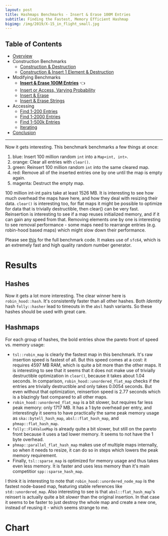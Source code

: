 ```yaml
---
layout: post
title: Hashmaps Benchmarks - Insert & Erase 100M Entries
subtitle: Finding the Fastest, Memory Efficient Hashmap
bigimg: /img/2019/X-15_in_flight_small.jpg
---
```


## Table of Contents

* [Overview](/2019/04/01/hashmap-benchmarks-01-overview/)
* Construction Benchmarks
   * [Construction & Destruction](/2019/04/01/hashmap-benchmarks-02-01-result-CtorDtorEmptyMap/)
   * [Construction & Insert 1 Element & Destruction](/2019/04/01/hashmap-benchmarks-02-02-result-CtorDtorSingleEntryMap/)
* Modifying Benchmarks
   * **[Insert & Erase 100M Entries](/2019/04/01/hashmap-benchmarks-03-01-result-InsertHugeInt/)** 👈
   * [Insert or Access, Varying Probability](/2019/04/01/hashmap-benchmarks-03-02-result-RandomDistinct2/)
   * [Insert & Erase](/2019/04/01/hashmap-benchmarks-03-03-result-RandomInsertErase/)
   * [Insert & Erase Strings](/2019/04/01/hashmap-benchmarks-03-04-result-RandomInsertEraseStrings/)
* Accessing
   * [Find 1-200 Entries](/2019/04/01/hashmap-benchmarks-04-01-result-RandomFind_200/)
   * [Find 1-2000 Entries](/2019/04/01/hashmap-benchmarks-04-02-result-RandomFind_2000/)
   * [Find 1-500k Entries](/2019/04/01/hashmap-benchmarks-04-03-result-RandomFind_500000/)
   * [Iterating](/2019/04/01/hashmap-benchmarks-04-04-result-IterateIntegers/)
* [Conclusion](/2019/04/01/hashmap-benchmarks-05-conclusion/)


----

Now it gets interesting. This benchmark benchmarks a few things at once:

1. blue: Insert 100 million random `int` into a `Map<int, int>`.
1. orange: Clear all entries with `clear()`.
1. green:  Reinsert 100 million random `int` into the same cleared map.
1. red: Remove all of the inserted entries one by one until the map is empty again.
1. magenta: Destruct the empty map.

100 million int-int pairs take at least 1526 MB. It is interesting to see how much overhead the maps have here, and how they deal with resizing their data. `clear()` is interesting too, for flat maps it might be possible to optimize for data that is trivially destructible, then clear() can be very fast. Reinsertion is interesting to see if a map reuses initialized memory, and if it can gain any speed from that. Removing elements one by one is interesting to see removal performance - some maps need to rearrange entries (e.g. robin-hood based maps) which might slow down their performance. 

Please see [this](https://github.com/martinus/map_benchmark/blob/master/src/benchmarks/Insert.cpp) for the full benchmark code. It makes use of `sfc64`, which is an extremely fast and high quality random number generator.

# Results

## Hashes

Now it gets a lot more interesting. The clear winner here is `robin_hood::hash`. It's consistently faster than all other hashes. Both *Identity* hash `folly::hasher` lead to timeouts in the `absl` hash variants. So these hashes should be used with great care.

## Hashmaps

For each group of hashes, the bold entries show the pareto front of speed vs. memory usage:

* `tsl::robin_map` is clearly the fastest map in this benchmark. It's raw insertion speed is fastest of all. But this speed comes at a cost: it requires 4597 MB RAM, which is quite a bit more than the other maps. It is interesting to see that it seems that it does not make use of trivially destructible optimization in `clear()`, because it takes about 1.04 seconds. In comparison, `robin_hood::unordered_flat_map` checks if the entries are trivially destructible and only takes 0.0054 seconds. But even without that optimization, reinsertion speed is 2.77 seconds which is a blazingly fast compared to all other maps.
* `robin_hood::unordered_flat_map` is a bit slower, but requires far less peak memory: only 1717 MB. It has a 1 byte overhead per entry, and interestingly it seems to have practically the same peak memory usage as `ska::bytell_hash_map`, `absl::flat_hash_map`, and `phmap::flat_hash_map`.
* `folly::F14ValueMap` is already quite a bit slower, but still on the pareto front because it uses a tad lower memory. It seems to not have the 1 byte overhead.
* `phmap::parallel_flat_hash_map` makes use of multiple maps internally, so when it needs to resize, it can do so in steps which lowers the peak memory requirement.
* Finally, `tsl::sparse_map` is optimized for memory usage and thus takes even less memory. It is faster and uses less memory than it's main competitior `spp::sparse_hash_map`.

I think it is interesting to note that `robin_hood::unordered_node_map` is the fastest node-based map, featuring stable references like `std::unordered_map`. Also interesting to see is that `absl::flat_hash_map`'s reinsert is actually quite a bit *slower* than the original insertion. In that case it seems to be faster to just destroy the whole map and create a new one, instead of reusing it - which seems strange to me. 

# Chart

<script src="https://cdn.plot.ly/plotly-latest.min.js"></script>
<div id="id_e781abd1" style="height:250em"></div>
<script>
    var colors = Plotly.d3.scale.category10().range();
    var m0y = [ "phmap::<br>parallel_node_hash_map", "std::unordered_map", "eastl::hash_map", "phmap::node_hash_map", "absl::node_hash_map", "boost::unordered_map", "boost::multi_index::<br>hashed_unique", "folly::F14NodeMap", "spp::sparse_hash_map", "<b>tsl::sparse_map</b>", "robin_hood::<br>unordered_node_map", "<b>phmap::<br>parallel_flat_hash_map</b>", "phmap::flat_hash_map", "<b>folly::F14ValueMap</b>", "absl::flat_hash_map", "ska::bytell_hash_map", "tsl::hopscotch_map", "emilib1::HashMap", "<b>robin_hood::<br>unordered_flat_map</b>", "<b>tsl::robin_map</b>"];
    var m1y = [ "phmap::<br>parallel_node_hash_map", "std::unordered_map", "eastl::hash_map", "phmap::node_hash_map", "absl::node_hash_map", "boost::unordered_map", "boost::multi_index::<br>hashed_unique", "folly::F14NodeMap", "spp::sparse_hash_map", "<b>tsl::sparse_map</b>", "robin_hood::<br>unordered_node_map", "<b>phmap::<br>parallel_flat_hash_map</b>", "phmap::flat_hash_map", "absl::flat_hash_map", "<b>folly::F14ValueMap</b>", "ska::bytell_hash_map", "tsl::hopscotch_map", "emilib1::HashMap", "<b>robin_hood::<br>unordered_flat_map</b>", "<b>tsl::robin_map</b>"];
    var m2y = [ "phmap::<br>parallel_node_hash_map", "std::unordered_map", "phmap::node_hash_map", "absl::node_hash_map", "eastl::hash_map", "boost::unordered_map", "boost::multi_index::<br>hashed_unique", "folly::F14NodeMap", "spp::sparse_hash_map", "<b>tsl::sparse_map</b>", "robin_hood::<br>unordered_node_map", "<b>phmap::<br>parallel_flat_hash_map</b>", "<b>folly::F14ValueMap</b>", "phmap::flat_hash_map", "absl::flat_hash_map", "tsl::hopscotch_map", "ska::bytell_hash_map", "emilib1::HashMap", "<b>robin_hood::<br>unordered_flat_map</b>", "<b>tsl::robin_map</b>"];
    var m3y = [ "phmap::node_hash_map", "phmap::flat_hash_map", "absl::node_hash_map", "absl::flat_hash_map", "phmap::<br>parallel_node_hash_map", "std::unordered_map", "eastl::hash_map", "boost::unordered_map", "boost::multi_index::<br>hashed_unique", "folly::F14NodeMap", "spp::sparse_hash_map", "<b>tsl::sparse_map</b>", "robin_hood::<br>unordered_node_map", "<b>phmap::<br>parallel_flat_hash_map</b>", "<b>folly::F14ValueMap</b>", "tsl::hopscotch_map", "ska::bytell_hash_map", "emilib1::HashMap", "<b>robin_hood::<br>unordered_flat_map</b>", "<b>tsl::robin_map</b>"];
    var m4y = [ "phmap::node_hash_map", "phmap::flat_hash_map", "absl::node_hash_map", "absl::flat_hash_map", "phmap::<br>parallel_node_hash_map", "std::unordered_map", "eastl::hash_map", "boost::unordered_map", "boost::multi_index::<br>hashed_unique", "folly::F14NodeMap", "spp::sparse_hash_map", "<b>tsl::sparse_map</b>", "robin_hood::<br>unordered_node_map", "<b>phmap::<br>parallel_flat_hash_map</b>", "<b>folly::F14ValueMap</b>", "ska::bytell_hash_map", "tsl::hopscotch_map", "emilib1::HashMap", "<b>robin_hood::<br>unordered_flat_map</b>", "<b>tsl::robin_map</b>"];
    var measurement_names = [ "clear 100M int", "destructor empty map", "insert 100M int", "reinsert 100M int", "remove 100M int" ];

    var data = [
        { x: [ 12.1028, 6.1396999999999995, 11.5892, 12.0769, 12.0696, 5.991065000000001, 5.976805, 11.93455, 2.406165, 0.840023, 1.3073549999999998, 0.0411838, 0.0416275, 0.03022375, 0.0367541, 0.386626, 0.124466, 0.406495, 0.0054538699999999996, 1.044285 ],
          y: m0y, name: measurement_names[0] + ' (robin_hood::hash)', type: 'bar', orientation: 'h', yaxis: 'y', marker: { color: colors[0], },
        },
        { x: [ 0.1004885, 0.0682477, 0.17683749999999998, 0.09655895, 0.0963347, 0.02218545, 0.0206082, 0.027288350000000003, 0.0140955, 0.8404425, 0.11337, 0.040774450000000004, 0.04153415, 0.0301907, 0.03698745, 0.1236915, 0.05695325, 0.045899800000000004, 0.03629435, 0.08555170000000001 ],
          y: m0y, name: measurement_names[1] + ' (robin_hood::hash)', type: 'bar', orientation: 'h', yaxis: 'y', marker: { color: colors[1], },
        },
        { x: [ 34.137, 39.59545, 41.4139, 25.16405, 24.74455, 33.6502, 32.589349999999996, 19.590899999999998, 24.63375, 20.25805, 16.300649999999997, 14.8356, 14.4437, 14.24495, 10.9056, 11.6269, 11.40575, 10.719100000000001, 8.012775, 6.67978 ],
          y: m0y, name: measurement_names[2] + ' (robin_hood::hash)', type: 'bar', orientation: 'h', yaxis: 'y', marker: { color: colors[2], },
        },
        { x: [ 49.15565, 24.9743, 18.9979, 40.6358, 40.103, 22.813299999999998, 18.646500000000003, 36.16265, 24.596899999999998, 15.74495, 10.41575, 14.70485, 14.5274, 14.2927, 13.76025, 6.44811, 6.746895, 4.781395, 4.696125, 2.774605 ],
          y: m0y, name: measurement_names[3] + ' (robin_hood::hash)', type: 'bar', orientation: 'h', yaxis: 'y', marker: { color: colors[3], },
        },
        { x: [ 20.184350000000002, 28.9088, 25.4235, 18.14605, 17.445349999999998, 30.212400000000002, 25.7814, 11.9021, 13.6167, 10.20655, 17.3543, 12.91915, 13.039200000000001, 11.11205, 14.00625, 3.93709, 3.7538549999999997, 3.6026049999999996, 4.192265, 3.1097099999999998 ],
          y: m0y, name: measurement_names[4] + ' (robin_hood::hash)', type: 'bar', orientation: 'h', yaxis: 'y', marker: { color: colors[4], },
            textposition: 'outside',
            text: [ "116s<br>4198MB", "99.7s<br>3986MB", "97.6s<br>4153MB", "96.1s<br>4690MB", "94.5s<br>4716MB", "92.7s<br>3774MB", "83.0s<br>3774MB", "79.6s<br>4542MB", "65.3s<br>1230MB", "<b>47.9s<br>1120MB</b>", "45.5s<br>2293MB", "<b>42.5s<br>1237MB</b>", "42.1s<br>1719MB", "<b>39.7s<br>1534MB</b>", "38.7s<br>1718MB", "22.5s<br>1717MB", "22.1s<br>3061MB", "19.6s<br>2293MB", "<b>16.9s<br>1717MB</b>", "<b>13.7s<br>4597MB</b>" ],
        },
        { x: [ 12.0024, 6.247665, 11.635100000000001, 12.0936, 12.0841, 5.902559999999999, 5.9186049999999994, 12.03455, 1.7790599999999999, 0.8233809999999999, 1.311925, 0.04102485, 0.04169955, 0.0394552, 0.032602599999999995, 0.38625149999999997, 0.1255445, 0.42315400000000003, 0.005454795, 1.03822 ],
          y: m1y, name: measurement_names[0] + ' (absl::Hash)', type: 'bar', orientation: 'h', yaxis: 'y2', marker: { color: colors[0], },
        },
        { x: [ 0.1023655, 0.06835925, 0.1333965, 0.09735735000000001, 0.11755099999999999, 0.02149635, 0.020614399999999998, 0.0272918, 0.0143814, 0.8354035, 0.1180585, 0.040961449999999996, 0.042618500000000004, 0.0392862, 0.03266905, 0.1216005, 0.058876349999999994, 0.043818449999999995, 0.0378997, 0.084713 ],
          y: m1y, name: measurement_names[1] + ' (absl::Hash)', type: 'bar', orientation: 'h', yaxis: 'y2', marker: { color: colors[1], },
        },
        { x: [ 34.6117, 39.59375, 41.094, 25.4925, 24.94295, 33.518, 32.7066, 19.654600000000002, 25.0517, 20.4631, 16.78015, 14.994, 14.49465, 13.859, 14.32375, 11.6955, 11.77035, 10.7469, 8.43496, 6.939814999999999 ],
          y: m1y, name: measurement_names[2] + ' (absl::Hash)', type: 'bar', orientation: 'h', yaxis: 'y2', marker: { color: colors[2], },
        },
        { x: [ 50.950050000000005, 25.6336, 18.396749999999997, 40.935649999999995, 40.49185, 22.317050000000002, 18.2821, 36.23485, 25.652050000000003, 15.808250000000001, 10.5715, 14.75935, 14.50795, 13.85525, 14.5042, 6.563815, 6.951465, 4.9989349999999995, 5.158825, 2.790685 ],
          y: m1y, name: measurement_names[3] + ' (absl::Hash)', type: 'bar', orientation: 'h', yaxis: 'y2', marker: { color: colors[3], },
        },
        { x: [ 20.27805, 29.275, 25.62465, 18.2598, 17.4488, 29.575899999999997, 25.472450000000002, 12.03345, 13.6759, 10.233450000000001, 17.3748, 13.200099999999999, 12.997, 14.078050000000001, 11.379249999999999, 3.977785, 3.705615, 3.825665, 4.33915, 3.181875 ],
          y: m1y, name: measurement_names[4] + ' (absl::Hash)', type: 'bar', orientation: 'h', yaxis: 'y2', marker: { color: colors[4], },
            textposition: 'outside',
            text: [ "118s<br>4196MB", "101s<br>3986MB", "96.9s<br>4153MB", "96.9s<br>4712MB", "95.1s<br>4734MB", "91.3s<br>3774MB", "82.4s<br>3774MB", "80.0s<br>4542MB", "66.2s<br>1230MB", "<b>48.2s<br>1119MB</b>", "46.2s<br>2293MB", "<b>43.0s<br>1210MB</b>", "42.1s<br>1719MB", "41.9s<br>1718MB", "<b>40.3s<br>1534MB</b>", "22.7s<br>1717MB", "22.6s<br>3061MB", "20.0s<br>2293MB", "<b>18.0s<br>1717MB</b>", "<b>14.0s<br>4597MB</b>" ],
        },
        { x: [ 12.0853, 6.175985, 12.08445, 12.18805, 11.59205, 5.9609000000000005, 5.933485, 12.016200000000001, 1.11545, 0.828782, 1.31172, 0.0408185, 0.0302172, 0.0426733, 0.03692525, 0.125806, 0.384351, 0.4154215, 0.00544304, 1.0370300000000001 ],
          y: m2y, name: measurement_names[0] + ' (FNV1a)', type: 'bar', orientation: 'h', yaxis: 'y3', marker: { color: colors[0], },
        },
        { x: [ 0.1236835, 0.06803635, 0.0965109, 0.09647875, 0.1325755, 0.02265925, 0.020844849999999998, 0.027395799999999998, 0.0141995, 0.828391, 0.1155255, 0.04286525, 0.0301467, 0.04181455, 0.0368403, 0.0595404, 0.12131549999999999, 0.0441938, 0.036859050000000004, 0.0844547 ],
          y: m2y, name: measurement_names[1] + ' (FNV1a)', type: 'bar', orientation: 'h', yaxis: 'y3', marker: { color: colors[1], },
        },
        { x: [ 35.65835, 39.6849, 26.6964, 26.2414, 41.596599999999995, 33.9436, 32.950900000000004, 20.17235, 25.383899999999997, 20.71925, 17.4568, 15.1344, 14.7014, 14.158249999999999, 11.7774, 12.17615, 11.67845, 11.476600000000001, 8.81049, 7.42228 ],
          y: m2y, name: measurement_names[2] + ' (FNV1a)', type: 'bar', orientation: 'h', yaxis: 'y3', marker: { color: colors[2], },
        },
        { x: [ 50.5439, 25.6265, 42.0285, 41.731049999999996, 18.83985, 22.893099999999997, 18.872, 36.65875, 26.5337, 15.822199999999999, 10.319749999999999, 15.063600000000001, 14.8607, 12.6325, 11.84695, 7.276485, 6.659865, 5.434089999999999, 5.239305, 3.4185499999999998 ],
          y: m2y, name: measurement_names[3] + ' (FNV1a)', type: 'bar', orientation: 'h', yaxis: 'y3', marker: { color: colors[3], },
        },
        { x: [ 20.7865, 29.15365, 18.2548, 17.62025, 25.3301, 29.76965, 25.48995, 12.3711, 13.690999999999999, 10.49495, 17.3204, 13.352799999999998, 11.4449, 13.144649999999999, 14.0957, 4.106535, 4.255025, 4.1677599999999995, 4.427235, 3.48832 ],
          y: m2y, name: measurement_names[4] + ' (FNV1a)', type: 'bar', orientation: 'h', yaxis: 'y3', marker: { color: colors[4], },
            textposition: 'outside',
            text: [ "119s<br>4196MB", "101s<br>3986MB", "99.2s<br>4717MB", "97.9s<br>4734MB", "97.5s<br>4153MB", "92.6s<br>3774MB", "83.3s<br>3774MB", "81.2s<br>4542MB", "66.7s<br>1230MB", "<b>48.7s<br>1119MB</b>", "46.5s<br>2293MB", "<b>43.6s<br>1233MB</b>", "<b>41.1s<br>1534MB</b>", "40.0s<br>1719MB", "37.8s<br>1718MB", "23.7s<br>3061MB", "23.1s<br>1717MB", "21.5s<br>2293MB", "<b>18.5s<br>1717MB</b>", "<b>15.5s<br>4597MB</b>" ],
        },
        { x: [ 0, 0, 0, 0, 11.961, 6.1679200000000005, 11.6466, 5.976990000000001, 5.93216, 11.97725, 1.114395, 0.8329225, 1.311665, 0.0414707, 0.03021555, 0.125429, 0.38795100000000005, 0.40853, 0.00546376, 1.0539399999999999 ],
          y: m3y, name: measurement_names[0] + ' (libstdc++-v3)', type: 'bar', orientation: 'h', yaxis: 'y4', marker: { color: colors[0], },
        },
        { x: [ 0, 0, 0, 0, 0.5649425, 0.06815635, 0.1331185, 0.0219629, 0.0209347, 0.0273286, 0.014119099999999999, 0.838443, 0.113712, 0.041435200000000005, 0.03025445, 0.0578818, 0.14018599999999998, 0.04385165, 0.03816715, 0.08430445 ],
          y: m3y, name: measurement_names[1] + ' (libstdc++-v3)', type: 'bar', orientation: 'h', yaxis: 'y4', marker: { color: colors[1], },
        },
        { x: [ 0, 0, 0, 0, 33.9423, 38.900549999999996, 37.5437, 33.1457, 31.834049999999998, 19.797600000000003, 24.38845, 20.0932, 16.3087, 14.71635, 14.05405, 11.31045, 10.7677, 10.3179, 8.01291, 6.43342 ],
          y: m3y, name: measurement_names[2] + ' (libstdc++-v3)', type: 'bar', orientation: 'h', yaxis: 'y4', marker: { color: colors[2], },
        },
        { x: [ 0, 0, 0, 0, 50.39275, 24.609, 18.72455, 21.86175, 18.127200000000002, 36.68275, 25.6044, 15.921899999999999, 10.525500000000001, 14.5759, 14.210799999999999, 6.6469000000000005, 5.74176, 4.545975, 4.632745, 2.662235 ],
          y: m3y, name: measurement_names[3] + ' (libstdc++-v3)', type: 'bar', orientation: 'h', yaxis: 'y4', marker: { color: colors[3], },
        },
        { x: [ 0, 0, 0, 0, 20.830399999999997, 28.8453, 25.40735, 29.1931, 25.19115, 11.778099999999998, 13.51295, 10.25695, 17.5531, 12.8751, 11.22825, 3.4113249999999997, 3.77418, 3.606265, 4.05891, 2.740135 ],
          y: m3y, name: measurement_names[4] + ' (libstdc++-v3)', type: 'bar', orientation: 'h', yaxis: 'y4', marker: { color: colors[4], },
            textposition: 'outside',
            text: [ "timeout", "timeout", "timeout", "timeout", "118s<br>4195MB", "98.6s<br>3986MB", "93.5s<br>4153MB", "90.2s<br>3774MB", "81.1s<br>3774MB", "80.3s<br>4472MB", "64.6s<br>1230MB", "<b>47.9s<br>1116MB</b>", "45.8s<br>2293MB", "<b>42.3s<br>1219MB</b>", "<b>39.6s<br>1534MB</b>", "21.6s<br>3061MB", "20.8s<br>1717MB", "18.9s<br>2293MB", "<b>16.7s<br>1717MB</b>", "<b>13.0s<br>4597MB</b>" ],
        },
        { x: [ 0, 0, 0, 0, 12.094650000000001, 6.195625, 11.58075, 5.9747900000000005, 5.89313, 11.939699999999998, 2.42347, 0.8311815, 1.307485, 0.04130445, 0.03018195, 0.3864195, 0.125831, 0.40614150000000004, 0.005435775, 1.04647 ],
          y: m4y, name: measurement_names[0] + ' (folly::hasher)', type: 'bar', orientation: 'h', yaxis: 'y5', marker: { color: colors[0], },
        },
        { x: [ 0, 0, 0, 0, 0.1006055, 0.06830585, 0.17685, 0.0215867, 0.02065055, 0.02728425, 0.0141233, 0.8378715, 0.1131335, 0.04378425, 0.0302235, 0.1224655, 0.0599468, 0.044055300000000006, 0.037406800000000004, 0.08425975 ],
          y: m4y, name: measurement_names[1] + ' (folly::hasher)', type: 'bar', orientation: 'h', yaxis: 'y5', marker: { color: colors[1], },
        },
        { x: [ 0, 0, 0, 0, 35.542100000000005, 40.85445, 39.314499999999995, 33.75364999999999, 32.54675, 20.3152, 25.676299999999998, 20.771500000000003, 18.7208, 15.43055, 14.892800000000001, 12.05495, 12.05555, 11.500699999999998, 9.58469, 7.68047 ],
          y: m4y, name: measurement_names[2] + ' (folly::hasher)', type: 'bar', orientation: 'h', yaxis: 'y5', marker: { color: colors[2], },
        },
        { x: [ 0, 0, 0, 0, 50.46005, 25.645899999999997, 19.146349999999998, 22.5345, 18.784100000000002, 36.63665, 25.591749999999998, 15.85305, 9.91714, 15.0667, 14.930250000000001, 6.75028, 7.13134, 5.28754, 5.68849, 3.43095 ],
          y: m4y, name: measurement_names[3] + ' (folly::hasher)', type: 'bar', orientation: 'h', yaxis: 'y5', marker: { color: colors[3], },
        },
        { x: [ 0, 0, 0, 0, 20.371000000000002, 28.59655, 25.323999999999998, 29.4077, 25.19865, 12.3153, 13.9145, 10.512550000000001, 17.32075, 13.421, 11.466349999999998, 4.364325, 4.260350000000001, 4.049495, 4.7356750000000005, 3.52102 ],
          y: m4y, name: measurement_names[4] + ' (folly::hasher)', type: 'bar', orientation: 'h', yaxis: 'y5', marker: { color: colors[4], },
            textposition: 'outside',
            text: [ "timeout", "timeout", "timeout", "timeout", "119s<br>4195MB", "101s<br>3986MB", "95.5s<br>4153MB", "91.7s<br>3774MB", "82.4s<br>3774MB", "81.2s<br>4489MB", "67.6s<br>1231MB", "<b>48.8s<br>1120MB</b>", "47.4s<br>2293MB", "<b>44.0s<br>1233MB</b>", "<b>41.3s<br>1534MB</b>", "23.7s<br>1717MB", "23.6s<br>3061MB", "21.3s<br>2293MB", "<b>20.1s<br>1717MB</b>", "<b>15.8s<br>4597MB</b>" ],
        },
    ];

    var layout = {
        // title: { text: 'InsertHugeInt'},
        grid: {
            ygap: 0.1,
            subplots: [
            ['xy'],
            ['xy2'],
            ['xy3'],
            ['xy4'],
            ['xy5'],
        ] },

        barmode: 'stack',
        yaxis: { title: 'robin_hood::hash', automargin: true, },
        yaxis2: { title: 'absl::Hash', automargin: true, },
        yaxis3: { title: 'FNV1a', automargin: true, },
        yaxis4: { title: 'libstdc++-v3', automargin: true, },
        yaxis5: { title: 'folly::hasher', automargin: true, },
        xaxis: { automargin: true,  range: [0, 126.86819388500003]  },
        legend: { traceorder: 'normal' },
        margin: { pad: 0, l:0, r:0, t:0, b:0, },
        showlegend:false,
    };

    Plotly.newPlot('id_e781abd1', data, layout);
</script>
